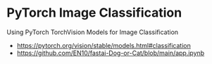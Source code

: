 # PyTorch Image Classification

Using PyTorch TorchVision Models for Image Classification

* https://pytorch.org/vision/stable/models.html#classification
* https://github.com/EN10/fastai-Dog-or-Cat/blob/main/app.ipynb
